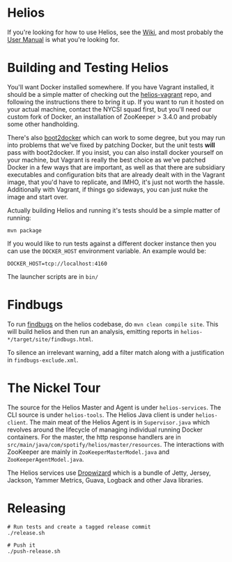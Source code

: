 # Helios

If you're looking for how to use Helios, see the
[Wiki](https://github.com/spotify/helios/wiki), and most probably
the [User
Manual](https://github.com/spotify/helios/wiki/Helios-User-Manual)
is what you're looking for.

# Building and Testing Helios

You'll want Docker installed somewhere.  If you have Vagrant
installed, it should be a simple matter of checking out the
[helios-vagrant](https://github.com/spotify/helios-vagrant)
repo, and following the instructions there to bring it up.  If you want to run it
hosted on your actual machine, contact the NYCSI squad first, but you'll need our
custom fork of Docker, an installation of ZooKeeper > 3.4.0 and probably some other
handholding.

There's also
[boot2docker](https://github.com/boot2docker/boot2docker) which can work
to some degree, but you may run into problems that we've fixed
by patching Docker, but the unit tests **will** pass with boot2docker.
If you insist, you can also install docker yourself on your machine,
but Vagrant is really the best choice as we've patched Docker in a few
ways that are important, as well as that there are subsidiary
executables and configuration bits that are already dealt with in the
Vagrant image, that you'd have to replicate, and IMHO, it's just not
worth the hassle.  Additionally with Vagrant, if things go sideways, you
can just nuke the image and start over.

Actually building Helios and running it's tests should be a simple matter
of running:

    mvn package

If you would like to run tests against a different docker instance then you can
use the `DOCKER_HOST` environment variable. An example would be:

    DOCKER_HOST=tcp://localhost:4160

The launcher scripts are in `bin/`

# Findbugs

To run [findbugs](http://findbugs.sourceforge.net) on the helios codebase, do
`mvn clean compile site`. This will build helios and then run an analysis,
emitting reports in `helios-*/target/site/findbugs.html`.

To silence an irrelevant warning, add a filter match along with a justification
in `findbugs-exclude.xml`.

# The Nickel Tour

The source for the Helios Master and Agent is under `helios-services`.
The CLI source is under `helios-tools`.  The Helios Java client is
under `helios-client`.  The main meat of the Helios Agent is in
`Supervisor.java` which revolves around the lifecycle of managing
individual running Docker containers.  For the master, the http
response handlers are in
`src/main/java/com/spotify/helios/master/resources`.  The interactions
with ZooKeeper are mainly in `ZooKeeperMasterModel.java` and
`ZooKeeperAgentModel.java`.

The Helios services use [Dropwizard](http://dropwizard.io) which is a
bundle of Jetty, Jersey, Jackson, Yammer Metrics, Guava, Logback and
other Java libraries.

# Releasing

    # Run tests and create a tagged release commit
    ./release.sh

    # Push it
    ./push-release.sh
